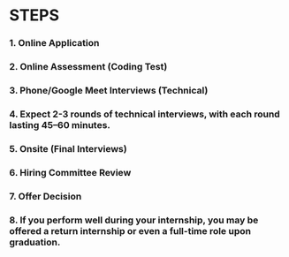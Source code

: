 # STEPS 
### 1. Online Application
### 2. Online Assessment (Coding Test)
### 3. Phone/Google Meet Interviews (Technical)
### 4. Expect 2-3 rounds of technical interviews, with each round lasting 45–60 minutes.
### 5. Onsite (Final Interviews)
### 6. Hiring Committee Review
### 7. Offer Decision
### 8. If you perform well during your internship, you may be offered a return internship or even a full-time role upon graduation.
